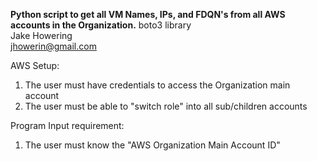 <b>Python script to get all VM Names, IPs, and FDQN's from all AWS accounts in the Organization.</b>
boto3 library<br>
Jake Howering<br>
jhowerin@gmail.com<br>

AWS Setup: 
1. The user must have credentials to access the Organization main account
2. The user must be able to "switch role" into all sub/children accounts

Program Input requirement: 
1. The user must know the "AWS Organization Main Account ID"

